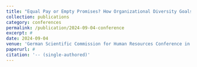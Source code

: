 ```yaml
---
title: "Equal Pay or Empty Promises? How Organizational Diversity Goals Influence Gender Pay Gaps in a Gender-Segregated Labor Market"
collection: publications
category: conferences
permalink: /publication/2024-09-04-conference
excerpt: #
date: 2024-09-04
venue: 'German Scientific Commission for Human Resources Conference in Hannover, Germany'
paperurl: #
citation: '-- (single-authored)'
---
```

